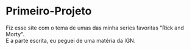 # Primeiro-Projeto
   Fiz esse site com o tema de umas das minha series favoritas "Rick and Morty". <br> 
   E a parte escrita, eu peguei de uma matéria da IGN.
